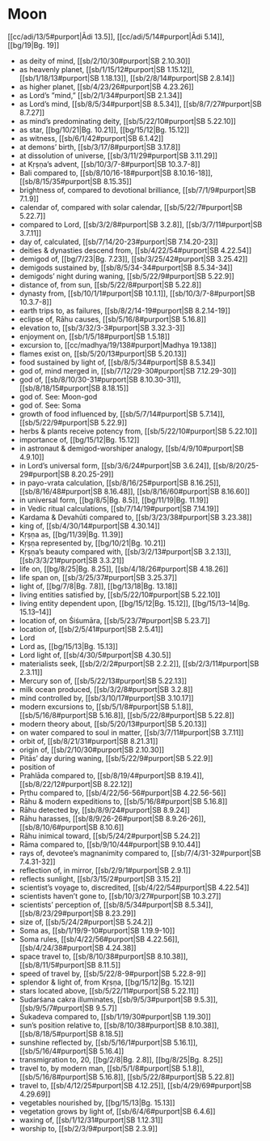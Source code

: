 # Moon

[[cc/adi/13/5#purport|Ādi 13.5]], [[cc/adi/5/14#purport|Ādi 5.14]], [[bg/19|Bg. 19]]

* as deity of mind, [[sb/2/10/30#purport|SB 2.10.30]]
* as heavenly planet, [[sb/1/15/12#purport|SB 1.15.12]], [[sb/1/18/13#purport|SB 1.18.13]], [[sb/2/8/14#purport|SB 2.8.14]]
* as higher planet, [[sb/4/23/26#purport|SB 4.23.26]]
* as Lord’s ”mind,” [[sb/2/1/34#purport|SB 2.1.34]]
* as Lord’s mind, [[sb/8/5/34#purport|SB 8.5.34]], [[sb/8/7/27#purport|SB 8.7.27]]
* as mind’s predominating deity, [[sb/5/22/10#purport|SB 5.22.10]]
* as star, [[bg/10/21|Bg. 10.21]], [[bg/15/12|Bg. 15.12]]
* as witness, [[sb/6/1/42#purport|SB 6.1.42]]
* at demons’ birth, [[sb/3/17/8#purport|SB 3.17.8]]
* at dissolution of universe, [[sb/3/11/29#purport|SB 3.11.29]]
* at Kṛṣṇa’s advent, [[sb/10/3/7-8#purport|SB 10.3.7-8]]
* Bali compared to, [[sb/8/10/16-18#purport|SB 8.10.16-18]], [[sb/8/15/35#purport|SB 8.15.35]]
* brightness of, compared to devotional brilliance, [[sb/7/1/9#purport|SB 7.1.9]]
* calendar of, compared with solar calendar, [[sb/5/22/7#purport|SB 5.22.7]]
* compared to Lord, [[sb/3/2/8#purport|SB 3.2.8]], [[sb/3/7/11#purport|SB 3.7.11]]
* day of, calculated, [[sb/7/14/20-23#purport|SB 7.14.20-23]]
* deities & dynasties descend from, [[sb/4/22/54#purport|SB 4.22.54]]
* demigod of, [[bg/7/23|Bg. 7.23]], [[sb/3/25/42#purport|SB 3.25.42]]
* demigods sustained by, [[sb/8/5/34-34#purport|SB 8.5.34-34]]
* demigods’ night during waning, [[sb/5/22/9#purport|SB 5.22.9]]
* distance of, from sun, [[sb/5/22/8#purport|SB 5.22.8]]
* dynasty from, [[sb/10/1/1#purport|SB 10.1.1]], [[sb/10/3/7-8#purport|SB 10.3.7-8]]
* earth trips to, as failures, [[sb/8/2/14-19#purport|SB 8.2.14-19]]
* eclipse of, Rāhu causes, [[sb/5/16/8#purport|SB 5.16.8]]
* elevation to, [[sb/3/32/3-3#purport|SB 3.32.3-3]]
* enjoyment on, [[sb/1/5/18#purport|SB 1.5.18]]
* excursion to, [[cc/madhya/19/138#purport|Madhya 19.138]]
* flames exist on, [[sb/5/20/13#purport|SB 5.20.13]]
* food sustained by light of, [[sb/8/5/34#purport|SB 8.5.34]]
* god of, mind merged in, [[sb/7/12/29-30#purport|SB 7.12.29-30]]
* god of, [[sb/8/10/30-31#purport|SB 8.10.30-31]], [[sb/8/18/15#purport|SB 8.18.15]]
* god of. See: Moon-god 
* god of. See: Soma 
* growth of food influenced by, [[sb/5/7/14#purport|SB 5.7.14]], [[sb/5/22/9#purport|SB 5.22.9]]
* herbs & plants receive potency from, [[sb/5/22/10#purport|SB 5.22.10]]
* importance of, [[bg/15/12|Bg. 15.12]]
* in astronaut & demigod-worshiper analogy, [[sb/4/9/10#purport|SB 4.9.10]]
* in Lord’s universal form, [[sb/3/6/24#purport|SB 3.6.24]], [[sb/8/20/25-29#purport|SB 8.20.25-29]]
* in payo-vrata calculation, [[sb/8/16/25#purport|SB 8.16.25]], [[sb/8/16/48#purport|SB 8.16.48]], [[sb/8/16/60#purport|SB 8.16.60]]
* in universal form, [[bg/8/5|Bg. 8.5]], [[bg/11/19|Bg. 11.19]]
* in Vedic ritual calculations, [[sb/7/14/19#purport|SB 7.14.19]]
* Kardama & Devahūti compared to, [[sb/3/23/38#purport|SB 3.23.38]]
* king of, [[sb/4/30/14#purport|SB 4.30.14]]
* Kṛṣṇa as, [[bg/11/39|Bg. 11.39]]
* Kṛṣṇa represented by, [[bg/10/21|Bg. 10.21]]
* Kṛṣṇa’s beauty compared with, [[sb/3/2/13#purport|SB 3.2.13]], [[sb/3/3/21#purport|SB 3.3.21]]
* life on, [[bg/8/25|Bg. 8.25]], [[sb/4/18/26#purport|SB 4.18.26]]
* life span on, [[sb/3/25/37#purport|SB 3.25.37]]
* light of, [[bg/7/8|Bg. 7.8]], [[bg/13/18|Bg. 13.18]]
* living entities satisfied by, [[sb/5/22/10#purport|SB 5.22.10]]
* living entity dependent upon, [[bg/15/12|Bg. 15.12]], [[bg/15/13–14|Bg. 15.13–14]]
* location of, on Śiśumāra, [[sb/5/23/7#purport|SB 5.23.7]]
* location of, [[sb/2/5/41#purport|SB 2.5.41]]
* Lord 
* Lord as, [[bg/15/13|Bg. 15.13]]
* Lord light of, [[sb/4/30/5#purport|SB 4.30.5]]
* materialists seek, [[sb/2/2/2#purport|SB 2.2.2]], [[sb/2/3/11#purport|SB 2.3.11]]
* Mercury son of, [[sb/5/22/13#purport|SB 5.22.13]]
* milk ocean produced, [[sb/3/2/8#purport|SB 3.2.8]]
* mind controlled by, [[sb/3/10/17#purport|SB 3.10.17]]
* modern excursions to, [[sb/5/1/8#purport|SB 5.1.8]], [[sb/5/16/8#purport|SB 5.16.8]], [[sb/5/22/8#purport|SB 5.22.8]]
* modern theory about, [[sb/5/20/13#purport|SB 5.20.13]]
* on water compared to soul in matter, [[sb/3/7/11#purport|SB 3.7.11]]
* orbit of, [[sb/8/21/31#purport|SB 8.21.31]]
* origin of, [[sb/2/10/30#purport|SB 2.10.30]]
* Pitās’ day during waning, [[sb/5/22/9#purport|SB 5.22.9]]
* position of 
* Prahlāda compared to, [[sb/8/19/4#purport|SB 8.19.4]], [[sb/8/22/12#purport|SB 8.22.12]]
* Pṛthu compared to, [[sb/4/22/56-56#purport|SB 4.22.56-56]]
* Rāhu & modern expeditions to, [[sb/5/16/8#purport|SB 5.16.8]]
* Rāhu detected by, [[sb/8/9/24#purport|SB 8.9.24]]
* Rāhu harasses, [[sb/8/9/26-26#purport|SB 8.9.26-26]], [[sb/8/10/6#purport|SB 8.10.6]]
* Rāhu inimical toward, [[sb/5/24/2#purport|SB 5.24.2]]
* Rāma compared to, [[sb/9/10/44#purport|SB 9.10.44]]
* rays of, devotee’s magnanimity compared to, [[sb/7/4/31-32#purport|SB 7.4.31-32]]
* reflection of, in mirror, [[sb/2/9/1#purport|SB 2.9.1]]
* reflects sunlight, [[sb/3/15/2#purport|SB 3.15.2]]
* scientist’s voyage to, discredited, [[sb/4/22/54#purport|SB 4.22.54]]
* scientists haven’t gone to, [[sb/10/3/27#purport|SB 10.3.27]]
* scientists’ perception of, [[sb/8/5/34#purport|SB 8.5.34]], [[sb/8/23/29#purport|SB 8.23.29]]
* size of, [[sb/5/24/2#purport|SB 5.24.2]]
* Soma as, [[sb/1/19/9-10#purport|SB 1.19.9-10]]
* Soma rules, [[sb/4/22/56#purport|SB 4.22.56]], [[sb/4/24/38#purport|SB 4.24.38]]
* space travel to, [[sb/8/10/38#purport|SB 8.10.38]], [[sb/8/11/5#purport|SB 8.11.5]]
* speed of travel by, [[sb/5/22/8-9#purport|SB 5.22.8-9]]
* splendor & light of, from Kṛṣṇa, [[bg/15/12|Bg. 15.12]]
* stars located above, [[sb/5/22/11#purport|SB 5.22.11]]
* Sudarśana cakra illuminates, [[sb/9/5/3#purport|SB 9.5.3]], [[sb/9/5/7#purport|SB 9.5.7]]
* Śukadeva compared to, [[sb/1/19/30#purport|SB 1.19.30]]
* sun’s position relative to, [[sb/8/10/38#purport|SB 8.10.38]], [[sb/8/18/5#purport|SB 8.18.5]]
* sunshine reflected by, [[sb/5/16/1#purport|SB 5.16.1]], [[sb/5/16/4#purport|SB 5.16.4]]
* transmigration to, 20, [[bg/2/8|Bg. 2.8]], [[bg/8/25|Bg. 8.25]]
* travel to, by modern man, [[sb/5/1/8#purport|SB 5.1.8]], [[sb/5/16/8#purport|SB 5.16.8]], [[sb/5/22/8#purport|SB 5.22.8]]
* travel to, [[sb/4/12/25#purport|SB 4.12.25]], [[sb/4/29/69#purport|SB 4.29.69]]
* vegetables nourished by, [[bg/15/13|Bg. 15.13]]
* vegetation grows by light of, [[sb/6/4/6#purport|SB 6.4.6]]
* waxing of, [[sb/1/12/31#purport|SB 1.12.31]]
* worship to, [[sb/2/3/9#purport|SB 2.3.9]]
